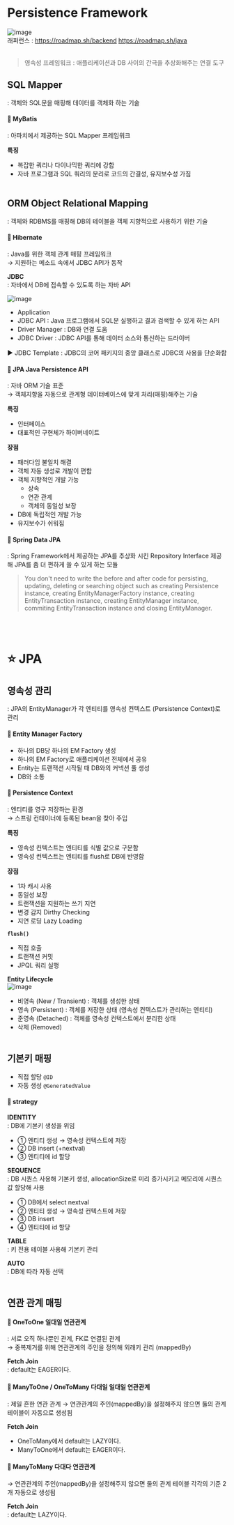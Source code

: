 # Persistence Framework
![image](https://user-images.githubusercontent.com/76642597/217845495-4c1996a1-3443-43bd-9fce-5710ab5da400.png)
<br>
래퍼런스 : https://roadmap.sh/backend  https://roadmap.sh/java
<br><br>

> 영속성 프레임워크 : 애플리케이션과 DB 사이의 간극을 추상화해주는 연결 도구

## SQL Mapper
: 객체와 SQL문을 매핑해 데이터를 객체화 하는 기술

#### 📌 MyBatis
: 아파치에서 제공하는 SQL Mapper 프레임워크

<b>특징</b> <br>
- 복잡한 쿼리나 다이나믹한 쿼리에 강함
- 자바 프로그램과 SQL 쿼리의 분리로 코드의 간결성, 유지보수성 가짐
<br><br>

## ORM Object Relational Mapping
: 객체와 RDBMS를 매핑해 DB의 테이블을 객체 지향적으로 사용하기 위한 기술

#### 📌 Hibernate
: Java를 위한 객체 관계 매핑 프레임워크 <br>
→ 지원하는 메소드 속에서 JDBC API가 동작

<b>JDBC</b> <br>
: 자바에서 DB에 접속할 수 있도록 하는 자바 API

![image](https://user-images.githubusercontent.com/76642597/218939229-c702356e-fcba-45bb-9944-79638c17e566.png)
- Application
- JDBC API : Java 프로그램에서 SQL문 실행하고 결과 검색할 수 있게 하는 API
- Driver Manager : DB와 연결 도움
- JDBC Driver : JDBC API를 통해 데이터 소스와 통신하는 드라이버

▶️ JDBC Template : JDBC의 코어 패키지의 중앙 클래스로 JDBC의 사용을 단순화함


#### 📌 JPA Java Persistence API
: 자바 ORM 기술 표준 <br>
→ 객체지향을 자동으로 관계형 데이터베이스에 맞게 처리(매핑)해주는 기술

<b>특징</b> <br>
- 인터페이스
- 대표적인 구현체가 하이버네이트

<b>장점</b> <br>
- 패러다임 불일치 해결
- 객체 자동 생성로 개발이 편함
- 객체 지향적인 개발 가능
  - 상속
  - 연관 관계
  - 객체의 동일성 보장 
- DB에 독립적인 개발 가능
- 유지보수가 쉬워짐

#### 📌 Spring Data JPA
: Spring Framework에서 제공하는 JPA를 추상화 시킨 Repository Interface 제공해 JPA를 좀 더 편하게 쓸 수 있게 하는 모듈
> You don't need to write the before and after code for persisting, updating, deleting or searching object such as creating Persistence instance, creating EntityManagerFactory instance, creating EntityTransaction instance, creating EntityManager instance, commiting EntityTransaction instance and closing EntityManager.

<br><br>

# ⭐ JPA
## 영속성 관리
: JPA의 EntityManager가 각 엔티티를 영속성 컨텍스트 (Persistence Context)로 관리

#### 📌 Entity Manager Factory
- 하나의 DB당 하나의 EM Factory 생성
- 하나의 EM Factory로 애플리케이션 전체에서 공유
- Entity는 트랜잭션 시작될 때 DB와의 커넥션 풀 생성
- DB와 소통


#### 📌 Persistence Context
: 엔티티를 영구 저장하는 환경 <br>
→ 스프링 컨테이너에 등록된 bean을 찾아 주입

<b>특징</b> <br>
- 영속성 컨텍스트는 엔티티를 식별 값으로 구분함
- 영속성 컨텍스트는 엔티티를 flush로 DB에 반영함


<b>장점</b> <br>
- 1차 캐시 사용
- 동일성 보장
- 트랜잭션을 지원하는 쓰기 지연
- 변경 감지 Dirthy Checking
- 지연 로딩 Lazy Loading


<b>```flush()```</b> <br>
- 직접 호출
- 트랜잭션 커밋
- JPQL 쿼리 실행

<b>Entity Lifecycle</b> <br>
![image](https://user-images.githubusercontent.com/76642597/218954451-88609b1a-351e-4ec3-876a-2aa6b13eeb9e.png)
- 비영속 (New / Transient) : 객체를 생성한 상태
- 영속 (Persistent) : 객체를 저장한 상태 (영속성 컨텍스트가 관리하는 엔티티)
- 준영속 (Detached) : 객체를 영속성 컨텍스트에서 분리한 상태
- 삭제 (Removed)
<br><br>

## 기본키 매핑
- 직접 할당 ```@ID```
- 자동 생성 ```@GeneratedValue```


#### 📌 strategy
<b>IDENTITY</b> <br>
: DB에 기본키 생성을 위임
- ① 엔티티 생성 → 영속성 컨텍스트에 저장
- ② DB insert (+nextval)
- ③ 엔티티에 id 할당

<b>SEQUENCE</b> <br>
: DB 시퀀스 사용해 기본키 생성, allocationSize로 미리 증가시키고 메모리에 시퀀스 값 할당해 사용
- ① DB에서 select nextval
- ② 엔티티 생성 → 영속성 컨텍스트에 저장
- ③ DB insert
- ④ 엔티티에 id 할당

<b>TABLE</b> <br>
: 키 전용 테이블 사용해 기본키 관리

<b>AUTO</b> <br>
: DB에 따라 자동 선택
<br><br>


## 연관 관계 매핑
#### 📌 OneToOne 일대일 연관관계
: 서로 오직 하나뿐인 관계, FK로 연결된 관계 <br>
→ 중복제거를 위해 연관관계의 주인을 정의해 외래키 관리 (mappedBy)

<b>Fetch Join</b> <br>
: default는 EAGER이다.

#### 📌 ManyToOne / OneToMany 다대일 일대일 연관관계
: 제일 흔한 연관 관계
→ 연관관계의 주인(mappedBy)을 설정해주지 않으면 둘의 관계 테이블이 자동으로 생성됨 

<b>Fetch Join</b> <br>
- OneToMany에서 default는 LAZY이다.
- ManyToOne에서 default는 EAGER이다.

#### 📌 ManyToMany 다대다 연관관계
→ 연관관계의 주인(mappedBy)을 설정해주지 않으면 둘의 관계 테이블 각각의 기준 2개 자동으로 생성됨 

<b>Fetch Join</b> <br>
: default는 LAZY이다.



